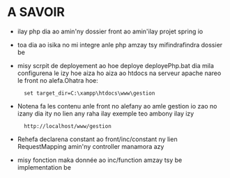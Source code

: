 # A SAVOIR

- ilay php dia ao amin'ny dossier front ao amin'ilay projet spring io

- toa dia ao isika no mi integre anle php amzay tsy mifindrafindra dossier be

- misy scrpit de deployement ao hoe deploye deployePhp.bat dia mila configurena le izy hoe aiza ho aiza ao htdocs na serveur apache nareo le front no alefa.Ohatra hoe:

        set target_dir=C:\xampp\htdocs\www\gestion 

- Notena fa les contenu anle front no alefany ao amle gestion io zao no izany dia ity no lien any raha ilay exemple teo ambony ilay izy

        http://localhost/www/gestion

- Rehefa declarena constant ao front/inc/constant ny lien RequestMapping amin'ny controller manamora azy

- misy fonction maka donnée ao inc/function amzay tsy be implementation be
